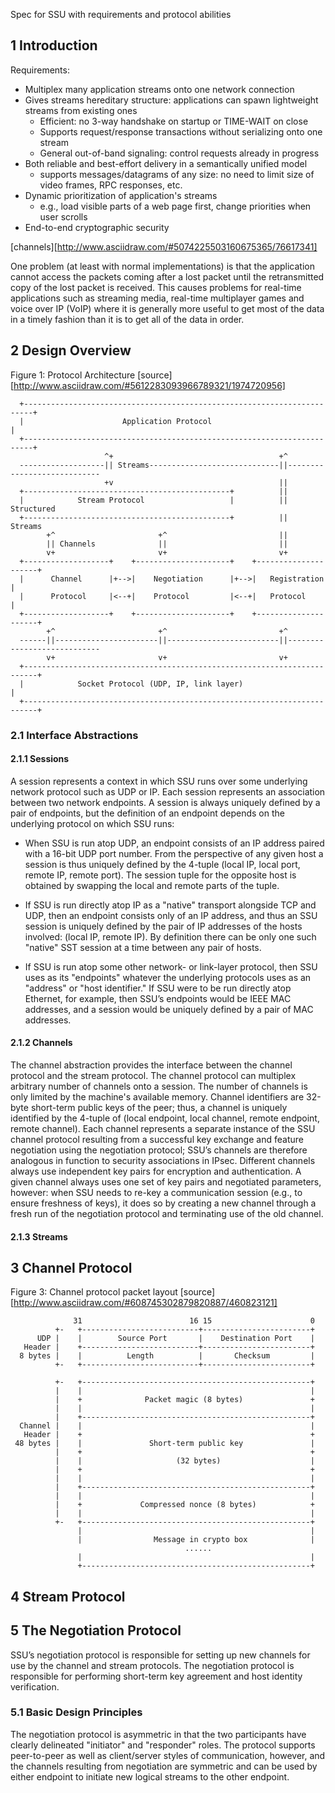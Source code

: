 Spec for SSU
with requirements and protocol abilities

## 1 Introduction

Requirements:
 * Multiplex many application streams onto one network connection
 * Gives streams hereditary structure: applications can spawn lightweight streams from existing ones
   * Efficient: no 3-way handshake on startup or TIME-WAIT on close
   * Supports request/response transactions without serializing onto one stream
   * General out-of-band signaling: control requests already in progress
 * Both reliable and best-effort delivery in a semantically unified model
   * supports messages/datagrams of any size: no need to limit size of video frames, RPC responses, etc.
 * Dynamic prioritization of application's streams
   * e.g., load visible parts of a web page first, change priorities when user scrolls
 * End-to-end cryptographic security


[channels][http://www.asciidraw.com/#5074225503160675365/76617341]


One problem (at least with normal implementations) is that the application cannot access the packets coming after a lost packet until the retransmitted copy of the lost packet is received. This causes problems for real-time applications such as streaming media, real-time multiplayer games and voice over IP (VoIP) where it is generally more useful to get most of the data in a timely fashion than it is to get all of the data in order.

## 2 Design Overview

Figure 1: Protocol Architecture [source][http://www.asciidraw.com/#5612283093966789321/1974720956]
```
  +------------------------------------------------------------------------+
  |                      Application Protocol                              |
  +------------------------------------------------------------------------+
                     ^+                                     +^
  -------------------|| Streams-----------------------------||----------------------------
                     +v                                     ||
  +----------------------------------------------+          ||
  |            Stream Protocol                   |          ||                  Structured
  +----------------------------------------------+          ||                    Streams
        +^                       +^                         ||
        || Channels              ||                         ||
        v+                       v+                         v+
  +-------------------+    +---------------------+    +---------------------+
  |      Channel      |+-->|    Negotiation      |+-->|   Registration      |
  |      Protocol     |<--+|    Protocol         |<--+|   Protocol          |
  +-------------------+    +---------------------+    +---------------------+
        +^                       +^                         +^
  ------||-----------------------||-------------------------||----------------------------
        v+                       v+                         v+
  +-------------------------------------------------------------------------+
  |            Socket Protocol (UDP, IP, link layer)                        |
  +-------------------------------------------------------------------------+
```


### 2.1 Interface Abstractions

#### 2.1.1 Sessions

A session represents a context in which SSU runs over some underlying network protocol such as UDP
or IP. Each session represents an association between two network endpoints. A session is always
uniquely defined by a pair of endpoints, but the definition of an endpoint depends on the underlying
protocol on which SSU runs:

 * When SSU is run atop UDP, an endpoint consists of an IP address paired with a 16-bit UDP port
number. From the perspective of any given host a session is thus uniquely defined by the 4-tuple
(local IP, local port, remote IP, remote port). The session tuple for the opposite host is
obtained by swapping the local and remote parts of the tuple.

 * If SSU is run directly atop IP as a "native" transport alongside TCP and UDP, then an endpoint
consists only of an IP address, and thus an SSU session is uniquely defined by the pair of IP
addresses of the hosts involved: (local IP, remote IP). By definition there can be only one such
"native" SST session at a time between any pair of hosts.

 * If SSU is run atop some other network- or link-layer protocol, then SSU uses as its "endpoints"
whatever the underlying protocols uses as an "address" or "host identifier." If SSU were to be run
directly atop Ethernet, for example, then SSU’s endpoints would be IEEE MAC addresses, and a session
would be uniquely defined by a pair of MAC addresses.

#### 2.1.2 Channels

The channel abstraction provides the interface between the channel protocol and the stream protocol.
The channel protocol can multiplex arbitrary number of channels onto a session. The number of channels
is only limited by the machine's available memory. Channel identifiers are 32-byte short-term public
keys of the peer; thus, a channel is uniquely identified by the 4-tuple of (local endpoint, local
channel, remote endpoint, remote channel). Each channel represents a separate instance of the SSU
channel protocol resulting from a successful key exchange and feature negotiation using the
negotiation protocol; SSU’s channels are therefore analogous in function to security associations
in IPsec. Different channels always use independent key pairs for encryption and authentication.
A given channel always uses one set of key pairs and negotiated parameters, however: when SSU needs
to re-key a communication session (e.g., to ensure freshness of keys), it does so by creating
a new channel through a fresh run of the negotiation protocol and terminating use of the old channel.

#### 2.1.3 Streams

## 3 Channel Protocol

Figure 3: Channel protocol packet layout [source][http://www.asciidraw.com/#608745302879820887/460823121]
```
              31                        16 15                      0
          +-   +--------------------------+------------------------+
      UDP |    |        Source Port       |    Destination Port    |
   Header |    +--------------------------+------------------------+
  8 bytes |    |          Length          |       Checksum         |
          +-   +--------------------------+------------------------+

          +-   +---------------------------------------------------+
          |    |                                                   |
          |    +              Packet magic (8 bytes)               +
          |    |                                                   |
          |    +---------------------------------------------------+
  Channel |    |                                                   |
   Header |    +                                                   +
 48 bytes |    |               Short-term public key               |
          |    +                                                   +
          |    |                     (32 bytes)                    |
          |    +                                                   +
          |    |                                                   |
          |    +---------------------------------------------------+
          |    |                                                   |
          |    +             Compressed nonce (8 bytes)            +
          |    |                                                   |
          +-   +---------------------------------------------------+
               |                                                   |
               |                Message in crypto box              |
                                       ......
               |                                                   |
               +---------------------------------------------------+
```


## 4 Stream Protocol



## 5 The Negotiation Protocol

SSU’s negotiation protocol is responsible for setting up new channels for use by the channel and stream protocols. The negotiation protocol is responsible for performing short-term key agreement and host identity verification.

### 5.1 Basic Design Principles

The negotiation protocol is asymmetric in that the two participants have clearly delineated "initiator" and "responder" roles. The protocol supports peer-to-peer as well as client/server styles of communication, however, and the channels resulting from negotiation are symmetric and can be used by either endpoint to initiate new logical streams to the other endpoint.

